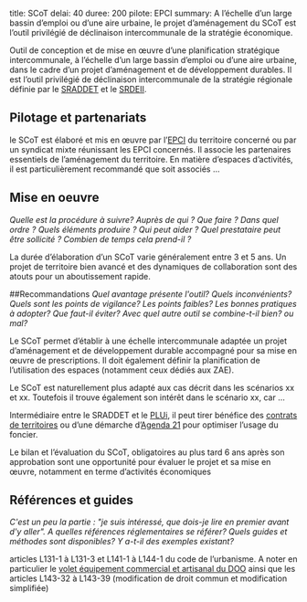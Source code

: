 title: SCoT
delai: 40
duree: 200
pilote: EPCI
summary: A l’échelle d’un large bassin d’emploi ou d’une aire urbaine, le projet d’aménagement du SCoT est l’outil privilégié de déclinaison intercommunale de la stratégie économique.

Outil de conception et de mise en œuvre d’une planification stratégique intercommunale, à l’échelle d’un large bassin d’emploi ou d’une aire urbaine, dans le cadre d’un projet d’aménagement et de développement durables. Il est l’outil privilégié de déclinaison intercommunale de la stratégie régionale définie par le [SRADDET](./SRADDET.md) et le [SRDEII](./SRDEII.md).

## Pilotage et partenariats
le SCoT est élaboré et mis en œuvre par l’[EPCI](./EPCI.md) du territoire concerné ou par un syndicat mixte réunissant les EPCI concernés. Il associe les partenaires essentiels de l’aménagement du territoire. En matière d’espaces d’activités, il est particulièrement recommandé que soit associés …

## Mise en oeuvre
_Quelle est la procédure à suivre? Auprès de qui ? Que faire ? Dans quel ordre ? Quels éléments produire ? Qui peut aider ? Quel prestataire peut être sollicité ? Combien de temps cela prend-il ?_

La durée d’élaboration d’un SCoT varie généralement entre 3 et 5 ans. Un projet de territoire bien avancé et des dynamiques de collaboration sont des atouts pour un aboutissement rapide.

##Recommandations
_Quel avantage présente l'outil? Quels inconvénients? Quels sont les points de vigilance? Les points faibles? Les bonnes pratiques à adopter? Que faut-il éviter? Avec quel autre outil se combine-t-il bien? ou mal?_

Le SCoT permet d’établir à une échelle intercommunale adaptée un projet d’aménagement et de développement durable accompagné pour sa mise en œuvre de prescriptions. Il doit également définir la planification de l’utilisation des espaces (notamment ceux dédiés aux ZAE).

Le SCoT est naturellement plus adapté aux cas décrit dans les scénarios xx et xx. Toutefois il trouve également son intérêt dans le scénario xx, car …

Intermédiaire entre le SRADDET et le [PLUi](../planification/PLUi.md), il peut tirer bénéfice des [contrats de territoires](./contrats_de_territoires.md) ou d’une démarche d’[Agenda 21](./agenda_21.md) pour optimiser l’usage du foncier.

Le bilan et l’évaluation du SCoT, obligatoires au plus tard 6 ans après son approbation sont une opportunité pour évaluer le projet et sa mise en œuvre, notamment en terme d’activités économiques

## Références et guides
_C'est un peu la partie : "je suis intéressé, que dois-je lire en premier avant d'y aller". A quelles références réglementaires se référer? Quels guides et méthodes sont disponibles? Y a-t-il des exemples existant?_

articles L131-1 à L131-3 et L141-1 à L144-1 du code de l’urbanisme. A noter en particulier le [volet équipement commercial et artisanal du DOO](./SCoT/DOO_volet_equipement_commercial_artisanal.md) ainsi que les articles L143-32 à L143-39 (modification de droit commun et modification simplifiée)
